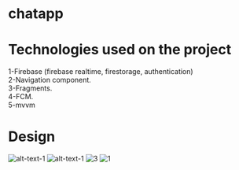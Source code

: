 # chatapp
# Technologies used on the project
1-Firebase (firebase realtime, firestorage, authentication)\
2-Navigation component.\
3-Fragments.\
4-FCM.\
5-mvvm
# Design
![alt-text-1](https://user-images.githubusercontent.com/67799939/189491599-a8066868-b602-424c-af86-fd94b38dd490.jpg) ![alt-text-1](https://user-images.githubusercontent.com/67799939/189491613-8854ebc4-d93f-4232-8e72-bd03000e40de.jpg)
![3](https://user-images.githubusercontent.com/67799939/189491914-2b134f03-37db-488c-8812-7b39e48749a9.jpg)
![1](https://user-images.githubusercontent.com/67799939/189491632-f2ded065-eacc-4578-b8e8-7e22249cf3b4.jpg)

